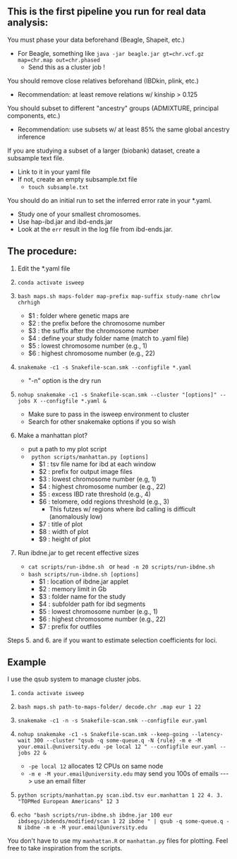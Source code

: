 ## This is the first pipeline you run for real data analysis:

You must phase your data beforehand (Beagle, Shapeit, etc.)
- For Beagle, something like ` java -jar beagle.jar gt=chr.vcf.gz map=chr.map out=chr.phased `
    - Send this as a cluster job !

You should remove close relatives beforehand (IBDkin, plink, etc.)
- Recommendation: at least remove relations w/ kinship > 0.125

You should subset to different "ancestry" groups (ADMIXTURE, principal components, etc.)
- Recommendation: use subsets w/ at least 85% the same global ancestry inference

If you are studying a subset of a larger (biobank) dataset, create a subsample text file.
- Link to it in your yaml file
- If not, create an empty subsample.txt file
    - ` touch subsample.txt `

You should do an initial run to set the inferred error rate in your *.yaml.
- Study one of your smallest chromosomes.
- Use hap-ibd.jar and ibd-ends.jar
- Look at the `err` result in the log file from ibd-ends.jar.

## The procedure:

1. Edit the *.yaml file
2. ` conda activate isweep `
3. `bash maps.sh maps-folder map-prefix map-suffix study-name chrlow chrhigh`
    - $1 : folder where genetic maps are
    - $2 : the prefix before the chromosome number
    - $3 : the suffix after the chromosome number
    - $4 : define your study folder name (match to .yaml file)
    - $5 : lowest chromosome number (e.g., 1)
    - $6 : highest chromosome number (e.g., 22)

3. ` snakemake -c1 -s Snakefile-scan.smk --configfile *.yaml `
    - "-n" option is the dry run

4. `nohup snakemake -c1 -s Snakefile-scan.smk --cluster "[options]" --jobs X --configfile *.yaml & `
    - Make sure to pass in the isweep environment to cluster
    - Search for other snakemake options if you so wish

5. Make a manhattan plot?
    - put a path to my plot script
    - ` python scripts/manhattan.py [options]`
        - $1 : tsv file name for ibd at each window
        - $2 : prefix for output image files
        - $3 : lowest chromosome number (e.g, 1)
        - $4 : highest chromosome number (e.g., 22)
        - $5 : excess IBD rate threshold (e.g., 4)
        - $6 : telomere, odd regions threshold (e.g., 3)
            - This futzes w/ regions where ibd calling is difficult (anomalously low)
        - $7 : title of plot
        - $8 : width of plot
        - $9 : height of plot

6. Run ibdne.jar to get recent effective sizes
    - `cat scripts/run-ibdne.sh ` or `head -n 20 scripts/run-ibdne.sh `
    - `bash scripts/run-ibdne.sh [options] `
        - $1 : location of ibdne.jar applet
        - $2 : memory limit in Gb
        - $3 : folder name for the study
        - $4 : subfolder path for ibd segments
        - $5 : lowest chromosome number (e.g., 1)
        - $6 : highest chromosome number (e.g., 22)
        - $7 : prefix for outfiles 

Steps 5. and 6. are if you want to estimate selection coefficients for loci.

## Example

I use the qsub system to manage cluster jobs.

1. `conda activate isweep`
2. ` bash maps.sh path-to-maps-folder/ decode.chr .map eur 1 22 `
3. `snakemake -c1 -n -s Snakefile-scan.smk --configfile eur.yaml`

4. `nohup snakemake -c1 -s Snakefile-scan.smk --keep-going --latency-wait 300 --cluster "qsub -q some-queue.q -N {rule} -m e -M your.email.@university.edu -pe local 12 " --configfile eur.yaml --jobs 22 & `
    - `-pe local 12` allocates 12 CPUs on same node
     - `-m e -M your.email@university.edu` may send you 100s of emails ---> use an email filter

5. `python scripts/manhattan.py scan.ibd.tsv eur.manhattan 1 22 4. 3. "TOPMed European Americans" 12 3` 


6. ` echo "bash scripts/run-ibdne.sh ibdne.jar 100 eur ibdsegs/ibdends/modified/scan 1 22 ibdne " | qsub -q some-queue.q -N ibdne -m e -M your.email@university.edu `

You don't have to use my `manhattan.R` or `manhattan.py` files for plotting. Feel free to take inspiration from the scripts.